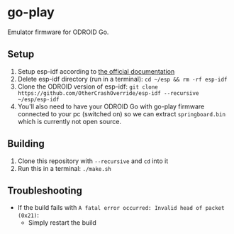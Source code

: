 # go-play

Emulator firmware for ODROID Go.

## Setup

1. Setup esp-idf according to [the official documentation](https://docs.espressif.com/projects/esp-idf/en/latest/get-started/index.html)
2. Delete esp-idf directory (run in a terminal): `cd ~/esp && rm -rf esp-idf`
3. Clone the ODROID version of esp-idf: `git clone https://github.com/OtherCrashOverride/esp-idf --recursive ~/esp/esp-idf`
4. You'll also need to have your ODROID Go with go-play firmware connected to your pc (switched on) so we can extract `springboard.bin` which is currently not open source.

## Building

1. Clone this repository with `--recursive` and `cd` into it
2. Run this in a terminal: `./make.sh`

## Troubleshooting

- If the build fails with `A fatal error occurred: Invalid head of packet (0x21)`:
    - Simply restart the build